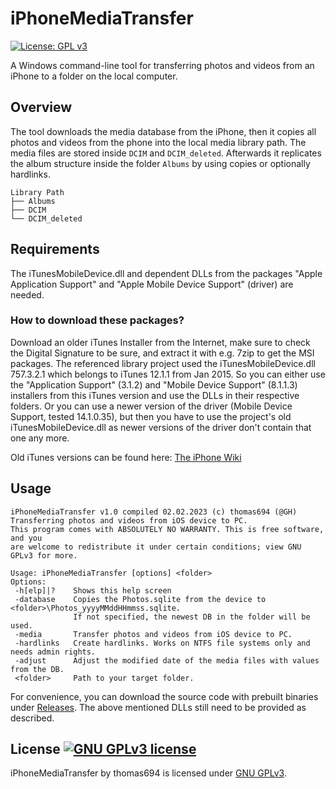 # iPhoneMediaTransfer

[![License: GPL v3](https://img.shields.io/badge/License-GPLv3-blue.svg)](https://www.gnu.org/licenses/gpl-3.0)

A Windows command-line tool for transferring photos and videos from an iPhone to a folder on the local computer.

## Overview

The tool downloads the media database from the iPhone, then it copies all photos and videos from the phone into the local media library path. The media files are stored inside `DCIM` and `DCIM_deleted`. Afterwards it replicates the album structure inside the folder `Albums` by using copies or optionally hardlinks.

```
Library Path
├── Albums
├── DCIM
└── DCIM_deleted
```

## Requirements

The iTunesMobileDevice.dll and dependent DLLs from the packages "Apple Application Support" and 
"Apple Mobile Device Support" (driver) are needed.

### How to download these packages?

Download an older iTunes Installer from the Internet, make sure to check the Digital Signature to be sure, 
and extract it with e.g. 7zip to get the MSI packages.
The referenced library project used the iTunesMobileDevice.dll 757.3.2.1 which belongs to iTunes 12.1.1 from Jan 2015.
So you can either use the "Application Support" (3.1.2) and "Mobile Device Support" (8.1.1.3) installers from this iTunes version and 
use the DLLs in their respective folders.
Or you can use a newer version of the driver (Mobile Device Support, tested 14.1.0.35), but then you have to use the project's old iTunesMobileDevice.dll as newer 
versions of the driver don't contain that one any more.

Old iTunes versions can be found here:
[The iPhone Wiki](https://www.theiphonewiki.com/wiki/ITunes)
<br>

## Usage
```
iPhoneMediaTransfer v1.0 compiled 02.02.2023 (c) thomas694 (@GH)
Transferring photos and videos from iOS device to PC.
This program comes with ABSOLUTELY NO WARRANTY. This is free software, and you
are welcome to redistribute it under certain conditions; view GNU GPLv3 for more.

Usage: iPhoneMediaTransfer [options] <folder>
Options:
 -h[elp]|?    Shows this help screen
 -database    Copies the Photos.sqlite from the device to <folder>\Photos_yyyyMMddHHmmss.sqlite.
              If not specified, the newest DB in the folder will be used.
 -media       Transfer photos and videos from iOS device to PC.
 -hardlinks   Create hardlinks. Works on NTFS file systems only and needs admin rights.
 -adjust      Adjust the modified date of the media files with values from the DB.
 <folder>     Path to your target folder.
```

For convenience, you can download the source code with prebuilt binaries under [Releases](../../releases). The above mentioned DLLs still need to be provided as described.

## License <a id="a1" rel="license" href="https://www.gnu.org/licenses/gpl-3.0"><img id="i1" alt="GNU GPLv3 license" style="border-width:0" src="https://img.shields.io/badge/License-GPLv3-blue.svg" /></a>

<span xmlns:dct="http://purl.org/dc/terms/" property="dct:title">iPhoneMediaTransfer</span> by thomas694 
is licensed under <a id="a2" rel="license" href="https://www.gnu.org/licenses/gpl-3.0">GNU GPLv3</a>.

